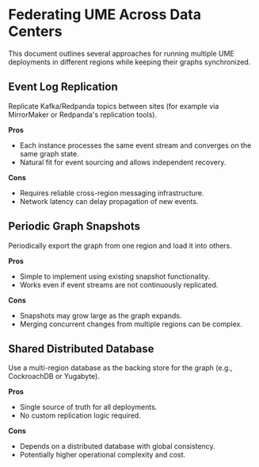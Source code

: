 # Federating UME Across Data Centers

This document outlines several approaches for running multiple UME deployments in different regions while keeping their graphs synchronized.

## Event Log Replication
Replicate Kafka/Redpanda topics between sites (for example via MirrorMaker or Redpanda's replication tools).

**Pros**
- Each instance processes the same event stream and converges on the same graph state.
- Natural fit for event sourcing and allows independent recovery.

**Cons**
- Requires reliable cross-region messaging infrastructure.
- Network latency can delay propagation of new events.

## Periodic Graph Snapshots
Periodically export the graph from one region and load it into others.

**Pros**
- Simple to implement using existing snapshot functionality.
- Works even if event streams are not continuously replicated.

**Cons**
- Snapshots may grow large as the graph expands.
- Merging concurrent changes from multiple regions can be complex.

## Shared Distributed Database
Use a multi-region database as the backing store for the graph (e.g., CockroachDB or Yugabyte).

**Pros**
- Single source of truth for all deployments.
- No custom replication logic required.

**Cons**
- Depends on a distributed database with global consistency.
- Potentially higher operational complexity and cost.
